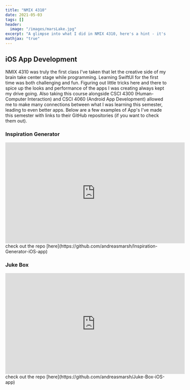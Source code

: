 ```yaml
---
title: "NMIX 4310"
date: 2021-05-03
tags: []
header: 
  image: "/images/marsLake.jpg"
excerpt: "A glimpse into what I did in NMIX 4310, here's a hint - it's iOS app development!"
mathjax: "true"
---
```

## iOS App Development

NMIX 4310 was truly the first class I've taken that let the creative side of my brain take center stage while programming. Learning SwiftUI for the first time was both challenging and fun. Figuring out little tricks here and there to spice up the looks and performance of the apps I was creating always kept my drive going. Also taking this course alongside CSCI 4300 (Human-Computer Interaction) and CSCI 4060 (Android App Development) allowed me to make many connections between what I was learning this semester, leading to even better apps. Below are a few examples of App's I've made this semester with links to their GitHub repositories (if you want to check them out). 

### Inspiration Generator

<iframe src="https://youtu.be/9sGnO7uEfN0" width="560" height="315" frameborder="0"> </iframe>
check out the repo [here](https://github.com/andreasmarsh/Inspiration-Generator-iOS-app)

### Juke Box

<iframe src="https://youtu.be/9sGnO7uEfN0" width="560" height="315" frameborder="0"> </iframe>
check out the repo [here](https://github.com/andreasmarsh/Juke-Box-iOS-app)
